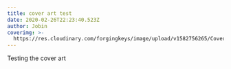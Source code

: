 ```yaml
---
title: cover art test
date: 2020-02-26T22:23:40.523Z
author: Jobin
coverimg: >-
  https://res.cloudinary.com/forgingkeys/image/upload/v1582756265/Cover%20Images/001_lq9fcp.png
---
```

Testing the cover art
